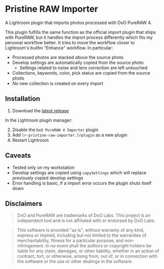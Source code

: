 # Pristine RAW Importer

A Lightroom plugin that imports photos processed with DxO PureRAW 4. 

This plugin fulfills the same function as the official import plugin that ships
with PureRAW, but it handles the import process differently which fits my
personal workflow better. It tries to move the workflow closer to Lightroom's
builtin "Enhance" workflow. In particular: 

- Processed photos are stacked *above* the source photo
- Develop settings are automatically copied from the source photo
  - Settings related to noise and lens correction are left untouched
- Collections, keywords, color, pick status are copied from the source photo
- *No* new collection is created on every import

## Installation

1. Download the [latest release](https://github.com/thomas001/lr-pristine-raw-importer/releases)

In the Lightroom plugin manager:

2. Disable the `DxO PureRAW 4 Importer` plugin
3. Add `lr-pristine-raw-importer.lrplugin` as a new plugin
4. Restart Lightroom

## Caveats

- Tested only on my workstation
- Develop settings are copied using `copySettings` which will replace previously
  copied develop settings
- Error handling is basic, if a import error occurs the plugin shuts itself down 

## Disclaimers

> DxO and PureRAW are trademarks of DxO Labs. This project is an independent
> tool and is not affiliated with or endorsed by DxO Labs.

> This software is provided "as is", without warranty of any kind, express or
> implied, including but not limited to the warranties of merchantability,
> fitness for a particular purpose, and non-infringement. In no event shall the
> authors or copyright holders be liable for any claim, damages, or other
> liability, whether in an action of contract, tort, or otherwise, arising from,
> out of, or in connection with the software or the use or other dealings in the
> software.
 
